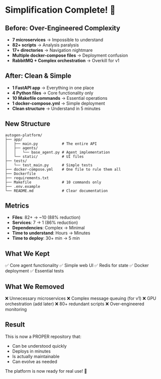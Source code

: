 # Simplification Complete! 🎉

## Before: Over-Engineered Complexity
- **7 microservices** → Impossible to understand
- **82+ scripts** → Analysis paralysis  
- **17+ directories** → Navigation nightmare
- **Multiple docker-compose files** → Deployment confusion
- **RabbitMQ + Complex orchestration** → Overkill for v1

## After: Clean & Simple
- **1 FastAPI app** → Everything in one place
- **4 Python files** → Core functionality only
- **10 Makefile commands** → Essential operations
- **1 docker-compose.yml** → Simple deployment
- **Clean structure** → Understand in 5 minutes

## New Structure
```
autogen-platform/
├── app/
│   ├── main.py           # The entire API
│   ├── agents/           
│   │   └── base_agent.py # Agent implementation
│   └── static/           # UI files
├── tests/
│   └── test_main.py      # Simple tests
├── docker-compose.yml    # One file to rule them all
├── Dockerfile            
├── requirements.txt      
├── Makefile              # 10 commands only
├── .env.example          
└── README.md             # Clear documentation
```

## Metrics
- **Files**: 82+ → ~10 (88% reduction)
- **Services**: 7 → 1 (86% reduction)  
- **Dependencies**: Complex → Minimal
- **Time to understand**: Hours → Minutes
- **Time to deploy**: 30+ min → 5 min

## What We Kept
✅ Core agent functionality
✅ Simple web UI
✅ Redis for state
✅ Docker deployment
✅ Essential tests

## What We Removed
❌ Unnecessary microservices
❌ Complex message queuing (for v1)
❌ GPU orchestration (add later)
❌ 80+ redundant scripts
❌ Over-engineered monitoring

## Result
This is now a PROPER repository that:
- Can be understood quickly
- Deploys in minutes
- Is actually maintainable
- Can evolve as needed

The platform is now ready for real use! 🚀